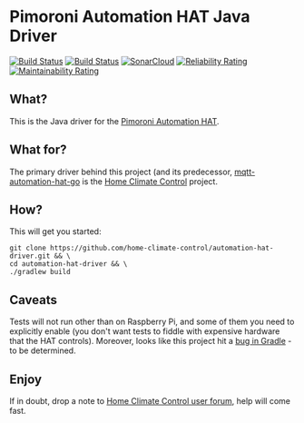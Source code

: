 Pimoroni Automation HAT Java Driver
==

[![Build Status](https://github.com/home-climate-control/automation-hat-driver/actions/workflows/gradle.yml/badge.svg)](https://github.com/home-climate-control/automation-hat-driver/actions/workflows/gradle.yml)
[![Build Status](https://github.com/home-climate-control/automation-hat-driver/actions/workflows/codeql-analysis.yml/badge.svg)](https://github.com/home-climate-control/automation-hat-driver/actions/workflows/codeql-analysis.yml)
[![SonarCloud](https://github.com/home-climate-control/automation-hat-driver/actions/workflows/sonarcloud.yml/badge.svg)](https://github.com/home-climate-control/automation-hat-driver/actions/workflows/sonarcloud.yml)
[![Reliability Rating](https://sonarcloud.io/api/project_badges/measure?project=home-climate-control_automation-hat-driver&metric=reliability_rating)](https://sonarcloud.io/dashboard?id=home-climate-control_automation-hat-driver)
[![Maintainability Rating](https://sonarcloud.io/api/project_badges/measure?project=home-climate-control_automation-hat-driver&metric=sqale_rating)](https://sonarcloud.io/dashboard?id=home-climate-control_automation-hat-driver)

## What?

This is the Java driver for the [Pimoroni Automation HAT](https://learn.pimoroni.com/tutorial/sandyj/getting-started-with-automation-hat-and-phat).

## What for?

The primary driver behind this project (and its predecessor, [mqtt-automation-hat-go](https://github.com//climategadgets/mqtt-automation-hat-go) is the [Home Climate Control](https://github.com/home-climate-control/dz) project.

## How?

This will get you started:
```
git clone https://github.com/home-climate-control/automation-hat-driver.git && \
cd automation-hat-driver && \
./gradlew build
```

## Caveats
Tests will not run other than on Raspberry Pi, and some of them you need to explicitly enable (you don't want tests to fiddle with expensive hardware that the HAT controls). Moreover, looks like this project hit a [bug in Gradle](https://github.com/gradle/gradle/issues/17461) - to be determined.

## Enjoy

If in doubt, drop a note to [Home Climate Control user forum](http://groups.google.com/group/home-climate-control), help will come fast.

